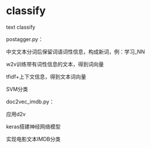 # classify
text classify

postagger.py：

中文文本分词后保留词语词性信息，构成新词，例：学习_NN

w2v训练带有词性信息的文本，得到词向量

tfidf+上下文信息，得到文本词向量

SVM分类

doc2vec_imdb.py：

应用d2v

keras搭建神经网络模型

实现电影文本IMDB分类
